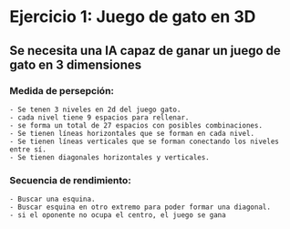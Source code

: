 #   Ejercicio 1: Juego de gato en 3D  
## Se necesita una IA capaz de ganar un juego de gato en 3 dimensiones 

### Medida de persepción: 
    - Se tenen 3 niveles en 2d del juego gato.
    - cada nivel tiene 9 espacios para rellenar.
    - se forma un total de 27 espacios con posibles combinaciones. 
    - Se tienen líneas horizontales que se forman en cada nivel. 
    - Se tienen líneas verticales que se forman conectando los niveles entre sí. 
    - Se tienen diagonales horizontales y verticales. 


### Secuencia de rendimiento: 
    - Buscar una esquina. 
    - Buscar esquina en otro extremo para poder formar una diagonal. 
    - si el oponente no ocupa el centro, el juego se gana 




